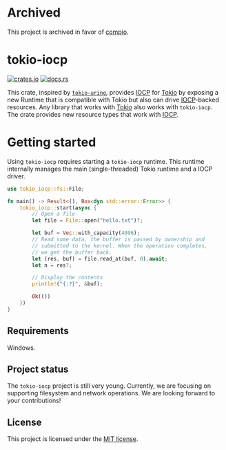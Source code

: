 # Archived
This project is archived in favor of [compio](https://github.com/Berrysoft/compio).

# tokio-iocp

[![crates.io](https://img.shields.io/crates/v/tokio-iocp)](https://crates.io/crates/tokio-iocp)
[![docs.rs](https://img.shields.io/badge/docs.rs-tokio--iocp-latest)](https://docs.rs/tokio-iocp)

This crate, inspired by [`tokio-uring`], provides [IOCP] for [Tokio] by exposing a new Runtime that is
compatible with Tokio but also can drive [IOCP]-backed resources. Any
library that works with [Tokio] also works with `tokio-iocp`. The crate
provides new resource types that work with [IOCP].

[IOCP]: https://docs.microsoft.com/en-us/windows/win32/fileio/i-o-completion-ports
[Tokio]: https://github.com/tokio-rs/tokio
[`tokio-uring`]: https://github.com/tokio-rs/tokio-uring

# Getting started

Using `tokio-iocp` requires starting a `tokio-iocp` runtime. This
runtime internally manages the main (single-threaded) Tokio runtime and a IOCP driver.

```rust
use tokio_iocp::fs::File;

fn main() -> Result<(), Box<dyn std::error::Error>> {
    tokio_iocp::start(async {
        // Open a file
        let file = File::open("hello.txt")?;

        let buf = Vec::with_capacity(4096);
        // Read some data, the buffer is passed by ownership and
        // submitted to the kernel. When the operation completes,
        // we get the buffer back.
        let (res, buf) = file.read_at(buf, 0).await;
        let n = res?;

        // Display the contents
        println!("{:?}", &buf);

        Ok(())
    })
}
```
## Requirements
Windows.
 
## Project status

The `tokio-iocp` project is still very young. Currently, we are focusing on
supporting filesystem and network operations. We are looking forward to your contributions!

## License

This project is licensed under the [MIT license].

[MIT license]: LICENSE
